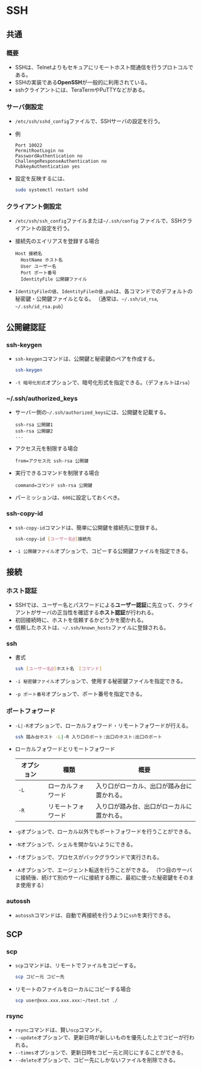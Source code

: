 # SSH

## 共通

### 概要

- SSHは、Telnetよりもセキュアにリモートホスト間通信を行うプロトコルである。
- SSHの実装である**OpenSSH**が一般的に利用されている。
- sshクライアントには、TeraTermやPuTTYなどがある。

### サーバ側設定

- `/etc/ssh/sshd_config`ファイルで、SSHサーバの設定を行う。

- 例

  ```text
  Port 10022
  PermitRootLogin no
  PasswordAuthentication no 
  ChallengeResponseAuthentication no
  PubkeyAuthentication yes
  ```

- 設定を反映するには、

  ```bash
  sudo systemctl restart sshd
  ```

### クライアント側設定

- `/etc/ssh/ssh_config`ファイルまたは`~/.ssh/config` ファイルで、SSHクライアントの設定を行う。

- 接続先のエイリアスを登録する場合

  ```text
  Host 接続名
    HostName ホスト名
    User ユーザー名
    Port ポート番号
    IdentityFile 公開鍵ファイル
  ```

- `IdentityFileの値`、`IdentityFileの値.pub`は、各コマンドでのデフォルトの秘密鍵・公開鍵ファイルとなる。
  （通常は、`~/.ssh/id_rsa`, `~/.ssh/id_rsa.pub`）

## 公開鍵認証

### ssh-keygen

- `ssh-keygen`コマンドは、公開鍵と秘密鍵のペアを作成する。

  ```bash
  ssh-keygen
  ```

- `-t 暗号化形式`オプションで、暗号化形式を指定できる。（デフォルトは`rsa`）

### ~/.ssh/authorized_keys

- サーバー側の`~/.ssh/authorized_keys`には、公開鍵を記載する。

  ```text
  ssh-rsa 公開鍵1
  ssh-rsa 公開鍵2
  ...
  ```

- アクセス元を制限する場合

  ```text
  from=アクセス元 ssh-rsa 公開鍵
  ```

- 実行できるコマンドを制限する場合

  ```text
  command=コマンド ssh-rsa 公開鍵
  ```

- パーミッションは、`600`に設定しておくべき。

### ssh-copy-id

- `ssh-copy-id`コマンドは、簡単に公開鍵を接続先に登録する。

  ```bash
  ssh-copy-id [ユーザー名@]接続先
  ```

- `-i 公開鍵ファイル`オプションで、コピーする公開鍵ファイルを指定できる。

## 接続

### ホスト認証

- SSHでは、ユーザー名とパスワードによる**ユーザー認証**に先立って、クライアントがサーバの正当性を確認する**ホスト認証**が行われる。
- 初回接続時に、ホストを信頼するかどうかを聞かれる。
- 信頼したホストは、`~/.ssh/known_hosts`ファイルに登録される。

### ssh

- 書式

  ```bash
  ssh [ユーザー名@]ホスト名　[コマンド]
  ```

- `-i 秘密鍵ファイル`オプションで、使用する秘密鍵ファイルを指定できる。

- `-p ポート番号`オプションで、ポート番号を指定できる。

### ポートフォワード

- `-L|-R`オプションで、ローカルフォワード・リモートフォワードが行える。

  ```bash
  ssh 踏み台ホスト -L|-R 入り口のポート:出口のホスト:出口のポート
  ```

- ローカルフォワードとリモートフォワード

  | オプション | 種類               | 概要                                       |
  | ---------- | ------------------ | ------------------------------------------ |
  | `-L`       | ローカルフォワード | 入り口がローカル、出口が踏み台に置かれる。 |
  | `-R`       | リモートフォワード | 入り口が踏み台、出口がローカルに置かれる。 |

- `-g`オプションで、ローカル以外でもポートフォワードを行うことができる。

- `-N`オプションで、シェルを開かないようにできる。

- `-f`オプションで、プロセスがバックグラウンドで実行される。

- `-A`オプションで、エージェント転送を行うことができる。
  （1つ目のサーバに接続後、続けて別のサーバに接続する際に、最初に使った秘密鍵をそのまま使用する）

### autossh

- `autossh`コマンドは、自動で再接続を行うように`ssh`を実行できる。

## SCP

### scp

- `scp`コマンドは、リモートでファイルをコピーする。

  ```bash
  scp コピー元 コピー先
  ```

- リモートのファイルをローカルにコピーする場合

  ```bash
  scp user@xxx.xxx.xxx.xxx:~/test.txt ./
  ```

### rsync

- `rsync`コマンドは、賢い`scp`コマンド。
- `--update`オプションで、更新日時が新しいものを優先した上でコピーが行われる。
- `--times`オプションで、更新日時をコピー元と同じにすることができる。
- `--delete`オプションで、コピー先にしかないファイルを削除できる。
